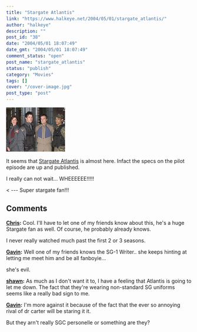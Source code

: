 ```yaml
---
title: "Stargate Atlantis"
link: "https://www.halkeye.net/2004/05/01/stargate_atlantis/"
author: "halkeye"
description: ""
post_id: "38"
date: "2004/05/01 18:07:49"
date_gmt: "2004/05/01 18:07:49"
comment_status: "open"
post_name: "stargate_atlantis"
status: "publish"
category: "Movies"
tags: []
cover: "/cover-image.jpg"
post_type: "post"
---
```


![100.jpg](100.jpg)  

It seems that [Stargate Atlantis](http://www.gateworld.net/atlantis/s1/101.shtml) is almost here. Infact the specs on the pilot episode are up and published.

I really can not wait... WHEEEEEE!!!!!

< \--- Super stargate fan!!!

## Comments

**[Chris](#31 "2004-05-01 20:03:26"):** Cool. I'll have to let one of my friends know about this, he's a huge Stargate fan as well. Of course, he probably already knows.

I never really watched much past the first 2 or 3 seasons.

**[Gavin](#32 "2004-05-01 20:58:35"):** Well one of my friends knows the SG-1 Writer.. she keeps hinting at letting me meet him and be all fanboyie...

she's evil.

**[shawn](#33 "2004-05-18 12:22:16"):** As much as I don't want it to, I have a feeling that Atlantis is going to let me down. The fact that they're wearing non-standard SG uniforms seems like a really bad sign to me.

**[Gavin](#34 "2004-05-18 12:24:57"):** I'm more against it because of the fact that the ever so annoying rival of dr carter will be staring it it.

But they arn't really SGC personelle or something are they?

